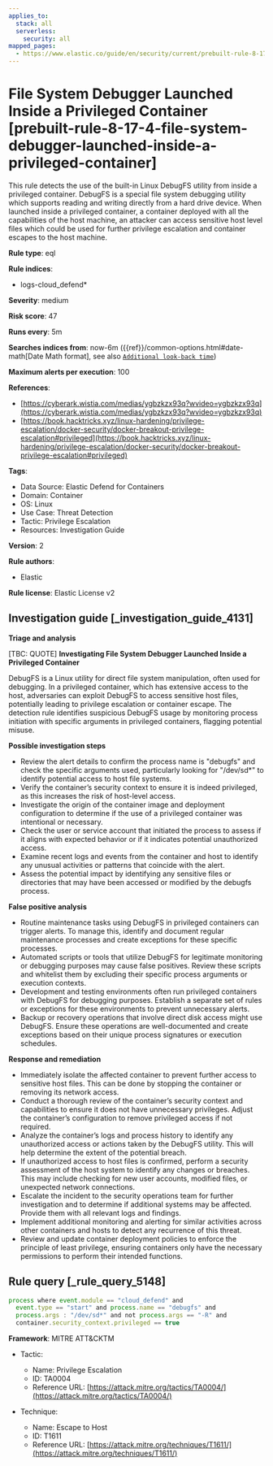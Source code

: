 ```yaml
---
applies_to:
  stack: all
  serverless:
    security: all
mapped_pages:
  - https://www.elastic.co/guide/en/security/current/prebuilt-rule-8-17-4-file-system-debugger-launched-inside-a-privileged-container.html
---
```


# File System Debugger Launched Inside a Privileged Container [prebuilt-rule-8-17-4-file-system-debugger-launched-inside-a-privileged-container]

This rule detects the use of the built-in Linux DebugFS utility from inside a privileged container. DebugFS is a special file system debugging utility which supports reading and writing directly from a hard drive device. When launched inside a privileged container, a container deployed with all the capabilities of the host machine, an attacker can access sensitive host level files which could be used for further privilege escalation and container escapes to the host machine.

**Rule type**: eql

**Rule indices**:

* logs-cloud_defend*

**Severity**: medium

**Risk score**: 47

**Runs every**: 5m

**Searches indices from**: now-6m ({{ref}}/common-options.html#date-math[Date Math format], see also [`Additional look-back time`](docs-content://solutions/security/detect-and-alert/create-detection-rule.md#rule-schedule))

**Maximum alerts per execution**: 100

**References**:

* [https://cyberark.wistia.com/medias/ygbzkzx93q?wvideo=ygbzkzx93q](https://cyberark.wistia.com/medias/ygbzkzx93q?wvideo=ygbzkzx93q)
* [https://book.hacktricks.xyz/linux-hardening/privilege-escalation/docker-security/docker-breakout-privilege-escalation#privileged](https://book.hacktricks.xyz/linux-hardening/privilege-escalation/docker-security/docker-breakout-privilege-escalation#privileged)

**Tags**:

* Data Source: Elastic Defend for Containers
* Domain: Container
* OS: Linux
* Use Case: Threat Detection
* Tactic: Privilege Escalation
* Resources: Investigation Guide

**Version**: 2

**Rule authors**:

* Elastic

**Rule license**: Elastic License v2

## Investigation guide [_investigation_guide_4131]

**Triage and analysis**

[TBC: QUOTE]
**Investigating File System Debugger Launched Inside a Privileged Container**

DebugFS is a Linux utility for direct file system manipulation, often used for debugging. In a privileged container, which has extensive access to the host, adversaries can exploit DebugFS to access sensitive host files, potentially leading to privilege escalation or container escape. The detection rule identifies suspicious DebugFS usage by monitoring process initiation with specific arguments in privileged containers, flagging potential misuse.

**Possible investigation steps**

* Review the alert details to confirm the process name is "debugfs" and check the specific arguments used, particularly looking for "/dev/sd*" to identify potential access to host file systems.
* Verify the container’s security context to ensure it is indeed privileged, as this increases the risk of host-level access.
* Investigate the origin of the container image and deployment configuration to determine if the use of a privileged container was intentional or necessary.
* Check the user or service account that initiated the process to assess if it aligns with expected behavior or if it indicates potential unauthorized access.
* Examine recent logs and events from the container and host to identify any unusual activities or patterns that coincide with the alert.
* Assess the potential impact by identifying any sensitive files or directories that may have been accessed or modified by the debugfs process.

**False positive analysis**

* Routine maintenance tasks using DebugFS in privileged containers can trigger alerts. To manage this, identify and document regular maintenance processes and create exceptions for these specific processes.
* Automated scripts or tools that utilize DebugFS for legitimate monitoring or debugging purposes may cause false positives. Review these scripts and whitelist them by excluding their specific process arguments or execution contexts.
* Development and testing environments often run privileged containers with DebugFS for debugging purposes. Establish a separate set of rules or exceptions for these environments to prevent unnecessary alerts.
* Backup or recovery operations that involve direct disk access might use DebugFS. Ensure these operations are well-documented and create exceptions based on their unique process signatures or execution schedules.

**Response and remediation**

* Immediately isolate the affected container to prevent further access to sensitive host files. This can be done by stopping the container or removing its network access.
* Conduct a thorough review of the container’s security context and capabilities to ensure it does not have unnecessary privileges. Adjust the container’s configuration to remove privileged access if not required.
* Analyze the container’s logs and process history to identify any unauthorized access or actions taken by the DebugFS utility. This will help determine the extent of the potential breach.
* If unauthorized access to host files is confirmed, perform a security assessment of the host system to identify any changes or breaches. This may include checking for new user accounts, modified files, or unexpected network connections.
* Escalate the incident to the security operations team for further investigation and to determine if additional systems may be affected. Provide them with all relevant logs and findings.
* Implement additional monitoring and alerting for similar activities across other containers and hosts to detect any recurrence of this threat.
* Review and update container deployment policies to enforce the principle of least privilege, ensuring containers only have the necessary permissions to perform their intended functions.


## Rule query [_rule_query_5148]

```js
process where event.module == "cloud_defend" and
  event.type == "start" and process.name == "debugfs" and
  process.args : "/dev/sd*" and not process.args == "-R" and
  container.security_context.privileged == true
```

**Framework**: MITRE ATT&CKTM

* Tactic:

    * Name: Privilege Escalation
    * ID: TA0004
    * Reference URL: [https://attack.mitre.org/tactics/TA0004/](https://attack.mitre.org/tactics/TA0004/)

* Technique:

    * Name: Escape to Host
    * ID: T1611
    * Reference URL: [https://attack.mitre.org/techniques/T1611/](https://attack.mitre.org/techniques/T1611/)



